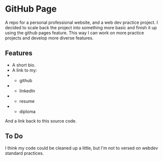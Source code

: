 # GitHub Page

A repo for a personal professional website, and a web dev practice project.
I decided to scale back the project into something more basic and finish it up using the github pages feature.
This way I can work on more practice projects and develop more diverse features.

## Features

- A short bio.
- A link to my:
- - github
- - linkedIn
- - resume
- - diploma

And a link back to this source code.

## To Do

I think my code could be cleaned up a little, but I'm not to versed on webdev standard practices.
